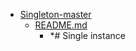 - <a href = "E:\Node_projects\Node_Way\ArchivTSH_2\ArhivTimur_2\Singleton-master\cat.Singleton-master\dir.Singleton-master.md">Singleton-master</a>
    - <a href = "E:\Node_projects\Node_Way\ArchivTSH_2\ArhivTimur_2\Singleton-master\README.md">README.md</a>
        - *# Single instance
